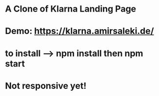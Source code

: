 # A Clone of Klarna Landing Page 

# Demo: https://klarna.amirsaleki.de/

# to install --> npm install then npm start

# Not responsive yet!
